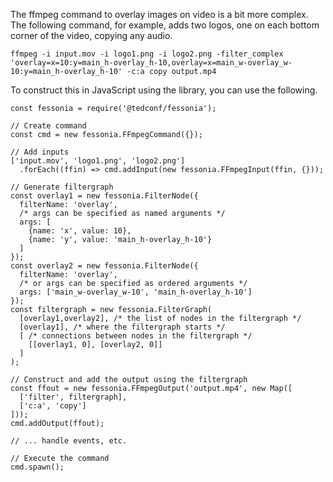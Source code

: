 The ffmpeg command to overlay images on video is a bit more complex. The
following command, for example, adds two logos, one on each bottom corner
of the video, copying any audio.

```{bash}
ffmpeg -i input.mov -i logo1.png -i logo2.png -filter_complex 'overlay=x=10:y=main_h-overlay_h-10,overlay=x=main_w-overlay_w-10:y=main_h-overlay_h-10' -c:a copy output.mp4
```

To construct this in JavaScript using the library, you can use the following.

```{javascript}
const fessonia = require('@tedconf/fessonia');

// Create command
const cmd = new fessonia.FFmpegCommand({});

// Add inputs
['input.mov', 'logo1.png', 'logo2.png']
  .forEach((ffin) => cmd.addInput(new fessonia.FFmpegInput(ffin, {}));

// Generate filtergraph
const overlay1 = new fessonia.FilterNode({
  filterName: 'overlay',
  /* args can be specified as named arguments */
  args: [
    {name: 'x', value: 10},
    {name: 'y', value: 'main_h-overlay_h-10'}
  ]
});
const overlay2 = new fessonia.FilterNode({
  filterName: 'overlay',
  /* or args can be specified as ordered arguments */
  args: ['main_w-overlay_w-10', 'main_h-overlay_h-10']
});
const filtergraph = new fessonia.FilterGraph(
  [overlay1,overlay2], /* the list of nodes in the filtergraph */
  [overlay1], /* where the filtergraph starts */
  [ /* connections between nodes in the filtergraph */
    [[overlay1, 0], [overlay2, 0]]
  ]
);

// Construct and add the output using the filtergraph
const ffout = new fessonia.FFmpegOutput('output.mp4', new Map([
  ['filter', filtergraph],
  ['c:a', 'copy']
]));
cmd.addOutput(ffout);

// ... handle events, etc.

// Execute the command
cmd.spawn();
```
